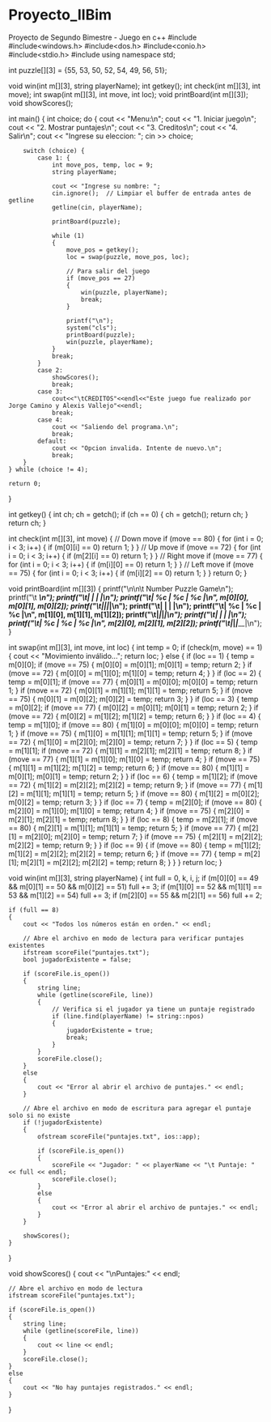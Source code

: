 # Proyecto_IIBim
Proyecto de Segundo Bimestre - Juego en c++
#include<iostream>
#include<windows.h>
#include<dos.h>
#include<conio.h>
#include<stdio.h>
#include<fstream>
using namespace std;

int puzzle[][3] = {55, 53, 50,
                   52, 54, 49,
                   56, 51};

void win(int m[][3], string playerName);
int getkey();
int check(int m[][3], int move);
int swap(int m[][3], int move, int loc);
void printBoard(int m[][3]);
void showScores();

int main()
{
    int choice;
    do {
        cout << "Menu:\n";
        cout << "1. Iniciar juego\n";
        cout << "2. Mostrar puntajes\n";
        cout << "3. Creditos\n";
        cout << "4. Salir\n";
        cout << "Ingrese su eleccion: ";
        cin >> choice;

        switch (choice) {
            case 1: {
                int move_pos, temp, loc = 9;
                string playerName;

                cout << "Ingrese su nombre: ";
                cin.ignore();  // Limpiar el buffer de entrada antes de getline
                getline(cin, playerName);

                printBoard(puzzle);

                while (1)
                {
                    move_pos = getkey();
                    loc = swap(puzzle, move_pos, loc);

                    // Para salir del juego
                    if (move_pos == 27)
                    {
                        win(puzzle, playerName);
                        break;
                    }

                    printf("\n");
                    system("cls");
                    printBoard(puzzle);
                    win(puzzle, playerName);
                }
                break;
            }
            case 2:
                showScores();
                break;
            case 3: 
                cout<<"\tCREDITOS"<<endl<<"Este juego fue realizado por Jorge Camino y Alexis Vallejo"<<endl;
                break;
            case 4:
                cout << "Saliendo del programa.\n";
                break;
            default:
                cout << "Opcion invalida. Intente de nuevo.\n";
                break;
        }
    } while (choice != 4);

    return 0;
}

int getkey()
{
    int ch;
    ch = getch();
    if (ch == 0)
    {
        ch = getch();
        return ch;
    }
    return ch;
}

int check(int m[][3], int move)
{
    // Down move
    if (move == 80)
    {
        for (int i = 0; i < 3; i++)
        {
            if (m[0][i] == 0)
                return 1;
        }
    }
    // Up move
    if (move == 72)
    {
        for (int i = 0; i < 3; i++)
        {
            if (m[2][i] == 0)
                return 1;
        }
    }
    // Right move
    if (move == 77)
    {
        for (int i = 0; i < 3; i++)
        {
            if (m[i][0] == 0)
                return 1;
        }
    }
    // Left move
    if (move == 75)
    {
        for (int i = 0; i < 3; i++)
        {
            if (m[i][2] == 0)
                return 1;
        }
    }
    return 0;
}

void printBoard(int m[][3])
{
    printf("\n\n\t Number Puzzle Game\n");
    printf("\t _________________\n");
    printf("\t|     |     |     |\n");
    printf("\t|  %c  |  %c  |  %c  |\n", m[0][0], m[0][1], m[0][2]);
    printf("\t|_____|_____|_____|\n");
    printf("\t|     |     |     |\n");
    printf("\t|  %c  |  %c  |  %c  |\n", m[1][0], m[1][1], m[1][2]);
    printf("\t|_____|_____|_____|\n");
    printf("\t|     |     |     |\n");
    printf("\t|  %c  |  %c  |  %c  |\n", m[2][0], m[2][1], m[2][2]);
    printf("\t|_____|_____|_____|\n");
}

int swap(int m[][3], int move, int loc)
{
    int temp = 0;
    if (check(m, move) == 1)
    {
        cout << "Movimiento inválido...";
        return loc;
    }
    else
    {
        if (loc == 1)
        {
            temp = m[0][0];
            if (move == 75)
            {
                m[0][0] = m[0][1];
                m[0][1] = temp;
                return 2;
            }
            if (move == 72)
            {
                m[0][0] = m[1][0];
                m[1][0] = temp;
                return 4;
            }
        }
        if (loc == 2)
        {
            temp = m[0][1];
            if (move == 77)
            {
                m[0][1] = m[0][0];
                m[0][0] = temp;
                return 1;
            }
            if (move == 72)
            {
                m[0][1] = m[1][1];
                m[1][1] = temp;
                return 5;
            }
            if (move == 75)
            {
                m[0][1] = m[0][2];
                m[0][2] = temp;
                return 3;
            }
        }
        if (loc == 3)
        {
            temp = m[0][2];
            if (move == 77)
            {
                m[0][2] = m[0][1];
                m[0][1] = temp;
                return 2;
            }
            if (move == 72)
            {
                m[0][2] = m[1][2];
                m[1][2] = temp;
                return 6;
            }
        }
        if (loc == 4)
        {
            temp = m[1][0];
            if (move == 80)
            {
                m[1][0] = m[0][0];
                m[0][0] = temp;
                return 1;
            }
            if (move == 75)
            {
                m[1][0] = m[1][1];
                m[1][1] = temp;
                return 5;
            }
            if (move == 72)
            {
                m[1][0] = m[2][0];
                m[2][0] = temp;
                return 7;
            }
        }
        if (loc == 5)
        {
            temp = m[1][1];
            if (move == 72)
            {
                m[1][1] = m[2][1];
                m[2][1] = temp;
                return 8;
            }
            if (move == 77)
            {
                m[1][1] = m[1][0];
                m[1][0] = temp;
                return 4;
            }
            if (move == 75)
            {
                m[1][1] = m[1][2];
                m[1][2] = temp;
                return 6;
            }
            if (move == 80)
            {
                m[1][1] = m[0][1];
                m[0][1] = temp;
                return 2;
            }
        }
        if (loc == 6)
        {
            temp = m[1][2];
            if (move == 72)
            {
                m[1][2] = m[2][2];
                m[2][2] = temp;
                return 9;
            }
            if (move == 77)
            {
                m[1][2] = m[1][1];
                m[1][1] = temp;
                return 5;
            }
            if (move == 80)
            {
                m[1][2] = m[0][2];
                m[0][2] = temp;
                return 3;
            }
        }
        if (loc == 7)
        {
            temp = m[2][0];
            if (move == 80)
            {
                m[2][0] = m[1][0];
                m[1][0] = temp;
                return 4;
            }
            if (move == 75)
            {
                m[2][0] = m[2][1];
                m[2][1] = temp;
                return 8;
            }
        }
        if (loc == 8)
        {
            temp = m[2][1];
            if (move == 80)
            {
                m[2][1] = m[1][1];
                m[1][1] = temp;
                return 5;
            }
            if (move == 77)
            {
                m[2][1] = m[2][0];
                m[2][0] = temp;
                return 7;
            }
            if (move == 75)
            {
                m[2][1] = m[2][2];
                m[2][2] = temp;
                return 9;
            }
        }
        if (loc == 9)
        {
            if (move == 80)
            {
                temp = m[1][2];
                m[1][2] = m[2][2];
                m[2][2] = temp;
                return 6;
            }
            if (move == 77)
            {
                temp = m[2][1];
                m[2][1] = m[2][2];
                m[2][2] = temp;
                return 8;
            }
        }
    }
    return loc;
}

void win(int m[][3], string playerName)
{
    int full = 0, k, i, j;
    if (m[0][0] == 49 && m[0][1] == 50 && m[0][2] == 51)
        full += 3;
    if (m[1][0] == 52 && m[1][1] == 53 && m[1][2] == 54)
        full += 3;
    if (m[2][0] == 55 && m[2][1] == 56)
        full += 2;

    if (full == 8)
    {
        cout << "Todos los números están en orden." << endl;

        // Abre el archivo en modo de lectura para verificar puntajes existentes
        ifstream scoreFile("puntajes.txt");
        bool jugadorExistente = false;

        if (scoreFile.is_open())
        {
            string line;
            while (getline(scoreFile, line))
            {
                // Verifica si el jugador ya tiene un puntaje registrado
                if (line.find(playerName) != string::npos)
                {
                    jugadorExistente = true;
                    break;
                }
            }
            scoreFile.close();
        }
        else
        {
            cout << "Error al abrir el archivo de puntajes." << endl;
        }

        // Abre el archivo en modo de escritura para agregar el puntaje solo si no existe
        if (!jugadorExistente)
        {
            ofstream scoreFile("puntajes.txt", ios::app);

            if (scoreFile.is_open())
            {
                scoreFile << "Jugador: " << playerName << "\t Puntaje: " << full << endl;
                scoreFile.close();
            }
            else
            {
                cout << "Error al abrir el archivo de puntajes." << endl;
            }
        }

        showScores();
    }
}

void showScores()
{
    cout << "\nPuntajes:" << endl;

    // Abre el archivo en modo de lectura
    ifstream scoreFile("puntajes.txt");

    if (scoreFile.is_open())
    {
        string line;
        while (getline(scoreFile, line))
        {
            cout << line << endl;
        }
        scoreFile.close();
    }
    else
    {
        cout << "No hay puntajes registrados." << endl;
    }
}
